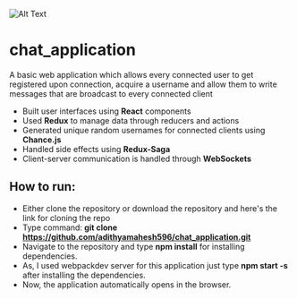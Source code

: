 ![Alt Text](https://cdn-images-1.medium.com/max/2000/1*J3QJAw-Yst12S6yP4rMsVg.gif)

# chat_application<br/>
A basic web application which allows every connected user to get registered upon connection, acquire a username and allow them to write messages that are broadcast to every connected client<br/>

* Built user interfaces using <b>React</b> components<br/>
* Used <b>Redux</b> to manage data through reducers and actions<br/>
* Generated unique random usernames for connected clients using <b>Chance.js</b><br/>
* Handled side effects using <b>Redux-Saga</b><br/>
* Client-server communication is handled through <b>WebSockets</b>

## How to run:
* Either clone the repository or download the repository and here's the link for cloning the repo
* Type command: <b>git clone https://github.com/adithyamahesh596/chat_application.git</b>
* Navigate to the repository and type <b>npm install</b> for installing dependencies.
* As, I used webpackdev server for this application just type <b>npm start -s</b> after installing the dependencies.
* Now, the application automatically opens in the browser.
